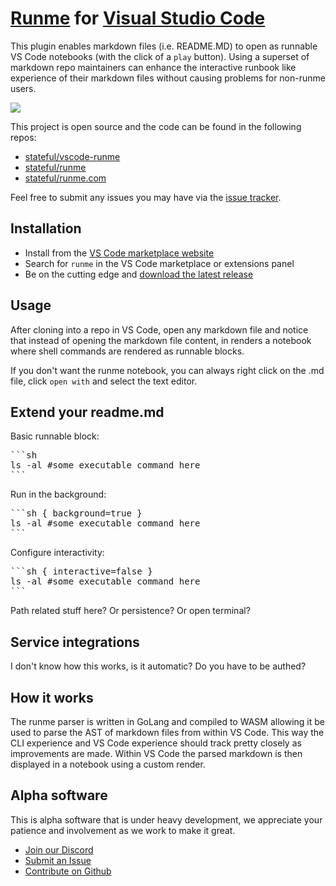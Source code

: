 # [Runme](http://runme.dev) for [Visual Studio Code](https://code.visualstudio.com/)


This plugin enables markdown files (i.e. README.MD) to open as runnable VS Code notebooks (with the click of a `play` button). Using a superset of markdown repo maintainers can enhance the interactive runbook like experience of their markdown files without causing problems for non-runme users.

![](https://staging.runme.dev/sidebyside.png?__frsh_c=ar1160xmgpn0)

This project is open source and the code can be found in the following repos:

- [stateful/vscode-runme](https://github.com/stateful/vscode-runme)
- [stateful/runme](https://github.com/stateful/runme)
- [stateful/runme.com](https://github.com/stateful/runme.com)

Feel free to submit any issues you may have via the
[issue tracker](https://github.com/stateful/vscode-runme/issues).

## Installation

- Install from the [VS Code marketplace website](https://marketplace.visualstudio.com/items?itemName=stateful.runme)
- Search for `runme` in the VS Code marketplace or extensions panel
- Be on the cutting edge and [download the latest release](https://github.com/stateful/vscode-runme/releases)

## Usage

After cloning into a repo in VS Code, open any markdown file and notice that instead of opening the markdown file content, in renders a notebook where shell commands are rendered as runnable blocks.

If you don't want the runme notebook, you can always right click on the .md file, click `open with` and select the text editor.

## Extend your readme.md

Basic runnable block:

<pre>```sh
ls -al #some executable command here
```
</pre>

Run in the background:

<pre>```sh { background=true } 
ls -al #some executable command here
```
</pre>

Configure interactivity:
<pre>```sh { interactive=false } 
ls -al #some executable command here
```
</pre>

Path related stuff here? Or persistence? Or open terminal?

## Service integrations

I don't know how this works, is it automatic? Do you have to be authed?

## How it works

The runme parser is written in GoLang and compiled to WASM allowing it be used to parse the AST of markdown files from within VS Code. This way the CLI experience and VS Code experience should track pretty closely as improvements are made. Within VS Code the parsed markdown is then displayed in a notebook using a custom render.

## Alpha software

This is alpha software that is under heavy development, we appreciate your patience and involvement as we work to make it great.

- [Join our Discord](https://discord.gg/BQm8zRCBUY)
- [Submit an Issue](https://github.com/stateful/vscode-runme/issues)
- [Contribute on Github](https://github.com/stateful/vscode-runme/blob/main/CONTRIBUTING.md)